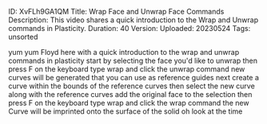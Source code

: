 ID: XvFLh9GA1QM
Title: Wrap Face and Unwrap Face Commands
Description: This video shares a quick introduction to the Wrap and Unwrap commands in Plasticity.
Duration: 40
Version: 
Uploaded: 20230524
Tags: unsorted

yum yum
Floyd here with a quick introduction to
the wrap and unwrap commands in
plasticity start by selecting the face
you'd like to unwrap then press F on the
keyboard type wrap and click the unwrap
command new curves will be generated
that you can use as reference guides
next create a curve within the bounds of
the reference curves then select the new
curve along with the reference curves
add the original face to the selection
then press F on the keyboard type wrap
and click the wrap command the new Curve
will be imprinted onto the surface of
the solid oh look at the time
